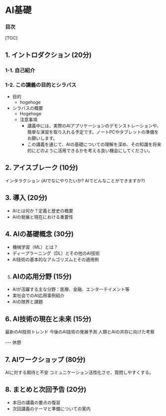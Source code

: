 # AI基礎
### 目次
[TOC]

## 1. イントロダクション (20分)

### 1-1. 自己紹介

### 1-2. この講義の目的とシラバス

- 目的
  - hogehoge
- シラバスの概要
  - Hogehoge
  - 注意事項
    - 講義中には、実際のAIアプリケーションのデモンストレーションや、簡単な演習を取り入れる予定です。ノートPCやタブレットの準備をお願いします。
    - この講義を通じて、AIの基礎についての理解を深め、その知識を将来的にどのように活用できるかを考える良い機会にしてください。

## 2. アイスブレーク (10分)

インタラクション (AIでなにやりたいか? AIでどんなことができますか?)

## 3. 導入 (20分)

- AIとは何か？定義と歴史の概要
- AIの発展と現在における重要性

## 4. AIの基礎概念 (30分)

- 機械学習（ML）とは？
- ディープラーニング（DL）とその他のAI技術
- AI技術の基本的なアルゴリズムとその適用例

5. ## AIの応用分野 (15分)

- AIが活躍する主な分野：医療、金融、エンターテイメント等
- 実社会でのAI応用事例紹介
- AIの限界と課題

## 6. AI技術の現在と未来 (15分)

最新のAI技術トレンド
今後のAI技術の発展予測
人類とAIの共存に向けた考察

--- 休憩

## 7. AIワークショップ (80分)

AIに対する期待と不安
コミュニケーション活性化させ、質問しやすくする。

## 8. まとめと次回予告 (20分)

- 本日の講義の要点の復習
- 次回講義のテーマと準備についての案内

